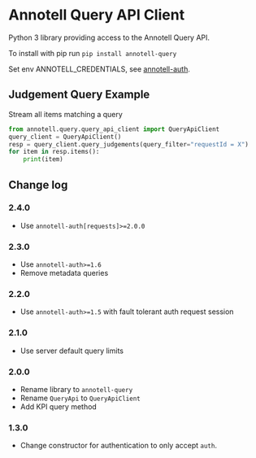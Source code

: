 # Annotell Query API Client

Python 3 library providing access to the Annotell Query API. 

To install with pip run `pip install annotell-query`

Set env ANNOTELL_CREDENTIALS, see [annotell-auth](https://github.com/annotell/annotell-python/tree/master/annotell-auth). 

## Judgement Query Example
Stream all items matching a query
```python
from annotell.query.query_api_client import QueryApiClient
query_client = QueryApiClient()
resp = query_client.query_judgements(query_filter="requestId = X")
for item in resp.items():
    print(item)
```

## Change log

### 2.4.0
- Use `annotell-auth[requests]>=2.0.0`

### 2.3.0
- Use `annotell-auth>=1.6`
- Remove metadata queries

### 2.2.0
- Use `annotell-auth>=1.5` with fault tolerant auth request session

### 2.1.0
- Use server default query limits 

### 2.0.0
- Rename library to `annotell-query`
- Rename `QueryApi` to `QueryApiClient`
- Add KPI query method

### 1.3.0
- Change constructor for authentication to only accept `auth`. 